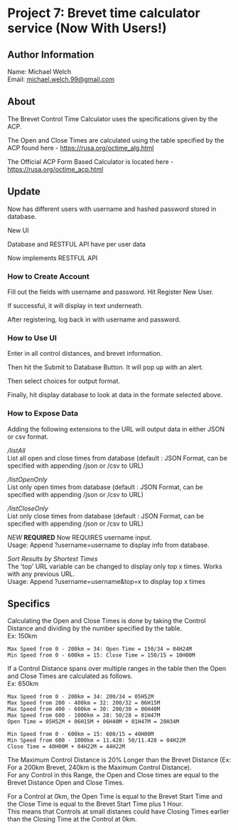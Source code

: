 # Project 7: Brevet time calculator service (Now With Users!)

## Author Information

Name: Michael Welch  
Email: michael.welch.99@gmail.com

## About

The Brevet Control Time Calculator uses the specifications given by the ACP.

The Open and Close Times are calculated using the table specified by the ACP found here - https://rusa.org/octime_alg.html

The Official ACP Form Based Calculator is located here - https://rusa.org/octime_acp.html

## Update

Now has different users with username and hashed password stored in database.

New UI

Database and RESTFUL API have per user data

Now implements RESTFUL API  

### How to Create Account

Fill out the fields with username and password. Hit Register New User.  

If successful, it will display in text underneath.  

After registering, log back in with username and password.  

### How to Use UI

Enter in all control distances, and brevet information.  

Then hit the Submit to Database Button.  It will pop up with an alert.  

Then select choices for output format.  

Finally, hit display database to look at data in the formate selected above.  

### How to Expose Data

Adding the following extensions to the URL will output data in either JSON or csv format.  

*/listAll*  
List all open and close times from database (default : JSON Format, can be specified with appending /json or /csv to URL)

*/listOpenOnly*  
List only open times from database (default : JSON Format, can be specified with appending /json or /csv to URL)

*/listCloseOnly*  
List only close times from database (default : JSON Format, can be specified with appending /json or /csv to URL)

*NEW* 
**REQUIRED** 
Now REQUIRES username input.  
Usage: Append ?username=username to display info from database.

*Sort Results by Shortest Times*  
The 'top' URL variable can be changed to display only top x times.  Works with any previous URL.  
Usage: Append ?username=username&top=x to display top x times  

## Specifics

Calculating the Open and Close Times is done by taking the Control Distance and dividing by the number specified by the table.  
Ex: 150km

    Max Speed from 0 - 200km = 34: Open Time = 150/34 = 04H24M
    Min Speed from 0 - 600km = 15: Close Time = 150/15 = 10H00M

If a Control Distance spans over multiple ranges in the table then the Open and Close Times are calculated as follows.  
Ex: 650km

    Max Speed from 0 - 200km = 34: 200/34 = 05H52M
    Max Speed from 200 - 400km = 32: 200/32 = 06H15M
    Max Speed from 400 - 600km = 30: 200/30 = 06H40M
    Max Speed from 600 - 1000km = 28: 50/28 = 01H47M
    Open Time = 05H52M + 06H15M + 06H40M + 01H47M = 20H34M

    Min Speed from 0 - 600km = 15: 600/15 = 40H00M
    Min Speed from 600 - 1000km = 11.428: 50/11.428 = 04H22M
    Close Time = 40H00M + 04H22M = 44H22M

The Maximum Control Distance is 20% Longer than the Brevet Distance (Ex: For a 200km Brevet, 240km is the Maximum Control Distance).  
For any Control in this Range, the Open and Close times are equal to the Brevet Distance Open and Close Times.

For a Control at 0km, the Open Time is equal to the Brevet Start Time and the Close Time is equal to the Brevet Start Time plus 1 Hour.  
This means that Controls at small distanes could have Closing Times earlier than the Closing Time at the Control at 0km.

